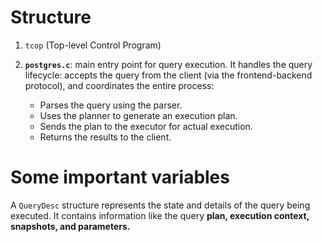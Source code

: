 # Structure

1. `tcop` (Top-level Control Program) 

2. **`postgres.c`**: main entry point for query execution. It handles the query lifecycle:
   accepts the query from the client (via the frontend-backend protocol), and coordinates the entire process:
   - Parses the query using the parser.
   - Uses the planner to generate an execution plan.
   - Sends the plan to the executor for actual execution.
   - Returns the results to the client.

# Some important variables

A `QueryDesc` structure represents the state and details of the query being executed. It contains information like the query **plan, execution context, snapshots, and parameters.**

